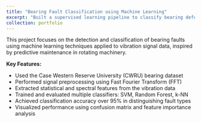```yaml
---
title: "Bearing Fault Classification using Machine Learning"
excerpt: "Built a supervised learning pipeline to classify bearing defects using FFT-processed vibration signals<br/><img src='Screenshot 2025-05-30 at 7.18.53 PM.png'>"
collection: portfolio
---
```


This project focuses on the detection and classification of bearing faults using machine learning techniques applied to vibration signal data, inspired by predictive maintenance in rotating machinery.

**Key Features:**
- Used the Case Western Reserve University (CWRU) bearing dataset
- Performed signal preprocessing using Fast Fourier Transform (FFT)
- Extracted statistical and spectral features from the vibration data
- Trained and evaluated multiple classifiers: SVM, Random Forest, k-NN
- Achieved classification accuracy over 95% in distinguishing fault types
- Visualized performance using confusion matrix and feature importance analysis

